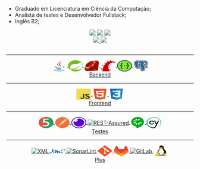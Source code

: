 - Graduado em Licenciatura em Ciência da Computação;
- Analista de testes e Desenvolvedor Fullstack;
- Inglês B2;

<div align="center">
  <a href="https://www.youtube.com/channel/UCBpKEuXZoi1qBtf4jLx1IuQ" target="_blank"><img src="https://img.shields.io/badge/YouTube-FF0000?style=for-the-badge&logo=youtube&logoColor=white" target="_blank"></a>
<!--   <a href="https://www.instagram.com/robinson_mds.java" target="_blank"><img src="https://img.shields.io/badge/-Instagram-%23E4405F?style=for-the-badge&logo=instagram&logoColor=white" target="_blank"></a> -->
  <a href = "mailto:bob.info.guaratiba@gmail.com"><img src="https://img.shields.io/badge/-Gmail-%23333?style=for-the-badge&logo=gmail&logoColor=white" target="_blank"></a>
  <a href = "https://www.linkedin.com/in/robinson-mour%C3%A3o-9585a3248/"><img src="https://img.shields.io/badge/LinkedIn-0077B5?style=for-the-badge&logo=linkedin&logoColor=white"></a>
</div>

<div align="center">
  <a href="https://github.com/robinsonmourao">
  <img height="150em" src="https://github-readme-stats.vercel.app/api?username=robinsonmourao&show_icons=false&theme=apprentice&include_all_commits=true&count_private=true"/>
  <img height="150em" src="https://github-readme-stats.vercel.app/api/top-langs/?username=robinsonmourao&layout=compact&langs_count=7&theme=apprentice"/>
</div>
  
<h2></h2>
  
<div align="center">
  <hr>
  <img align="center" alt="Java" height="30" width="40" src="https://github.com/devicons/devicon/blob/master/icons/java/java-original.svg">
  <img align="center" alt="SpringBoot" height="30" width="40" src="https://github.com/devicons/devicon/blob/master/icons/spring/spring-original.svg">
  <img align="center" alt="Ruby" height="30" width="40" src="https://github.com/devicons/devicon/blob/master/icons/ruby/ruby-original.svg">
  <img align="center" alt="Ruby on Rails" height="30" width="40" src="https://raw.githubusercontent.com/devicons/devicon/6910f0503efdd315c8f9b858234310c06e04d9c0/icons/rails/rails-plain.svg">
  <img align="center" alt="Swagger" height="30" width="40" src="https://github.com/devicons/devicon/blob/master/icons/swagger/swagger-original.svg">
  <img align="center" alt="PostgreSQL" height="30" width="40" src="https://github.com/devicons/devicon/blob/master/icons/postgresql/postgresql-original.svg">
  <br>
  Backend
  <hr>
  <img align="center" alt="JavaScript" height="30" width="40" src="https://github.com/devicons/devicon/blob/master/icons/javascript/javascript-original.svg">
  <img align="center" alt="HTML" height="30" width="40" src="https://github.com/devicons/devicon/blob/master/icons/html5/html5-original.svg">    
  <img align="center" alt="CSS" height="30" width="40" src="https://github.com/devicons/devicon/blob/master/icons/css3/css3-original.svg">
  <br>
  Frontend
  <hr>
  <img align="center" alt="JUnit" height="30" width="40" src="https://github.com/devicons/devicon/blob/master/icons/junit/junit-original.svg">  
  <img align="center" alt="Postman" height="30" width="40" src="https://github.com/devicons/devicon/blob/master/icons/postman/postman-original.svg">
  <img align="center" alt="Postman" height="30" width="40" src="https://github.com/devicons/devicon/blob/master/icons/insomnia/insomnia-original.svg">
  <img align="center" alt="REST-Assured" height="30" width="40" src="https://rest-assured.io/img/logo-transparent.png">     
  <img align="center" alt="cucumber" height="30" width="40" src="https://raw.githubusercontent.com/devicons/devicon/6910f0503efdd315c8f9b858234310c06e04d9c0/icons/cucumber/cucumber-plain.svg">
  <img align="center" alt="cypress" height="30" width="40" src="https://github.com/devicons/devicon/blob/master/icons/cypressio/cypressio-original.svg">
  <br>
  Testes
  <hr>
  <img align="center" alt="XML" height="30" width="40" src="https://avatars.githubusercontent.com/u/3374914?s=200&v=4">
  <img align="center" alt="XML" height="30" width="40" src="https://github.com/devicons/devicon/blob/master/icons/xml/xml-original.svg">  
  <img align="center" alt="SonarLint" height="30" width="40" src="https://sonarsource.gallerycdn.vsassets.io/extensions/sonarsource/sonarlint-vscode/4.3.0/1706692866619/Microsoft.VisualStudio.Services.Icons.Default">
  <img align="center" alt="GIT" height="30" width="40" src="https://github.com/devicons/devicon/blob/master/icons/git/git-original.svg">  
  <img align="center" alt="GitLab" height="30" width="40" src="https://github.com/devicons/devicon/blob/master/icons/gitlab/gitlab-original.svg">  
  <img align="center" alt="GitLab" height="30" width="40" src="https://www.gimp.org/images/frontpage/wilber-big.png">
  <img align="center" alt="Linux" height="30" width="40" src="https://github.com/devicons/devicon/blob/master/icons/linux/linux-original.svg">  
  <br>
  Plus
</div>
  
  

  
  
